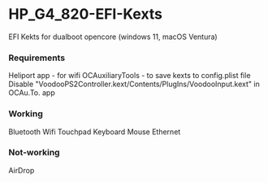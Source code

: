 # HP_G4_820-EFI-Kexts
EFI Kekts for dualboot opencore (windows 11, macOS Ventura)

### Requirements
Heliport app - for wifi
OCAuxiliaryTools - to save kexts to config.plist file
Disable "VoodooPS2Controller.kext/Contents/PlugIns/VoodooInput.kext" in OCAu.To. app

### Working
Bluetooth
Wifi
Touchpad
Keyboard
Mouse
Ethernet

### Not-working
AirDrop
